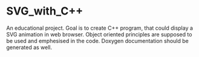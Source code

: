 # SVG_with_C++
An educational project. Goal is to create C++ program, that could display a SVG animation in web browser. Object oriented principles are supposed to be used and emphesised in the code. Doxygen documentation should be generated as well.
